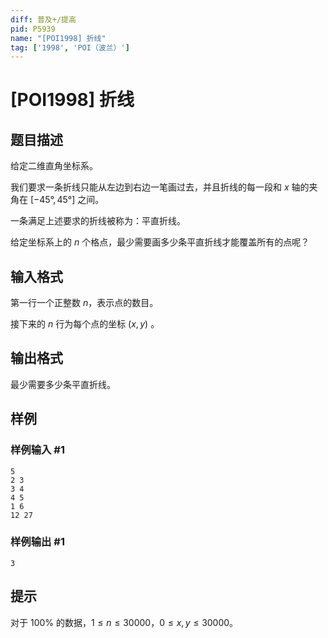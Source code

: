 ```yaml
---
diff: 普及+/提高
pid: P5939
name: "[POI1998] 折线"
tag: ['1998', 'POI（波兰）']
---
```

# [POI1998] 折线
## 题目描述

给定二维直角坐标系。

我们要求一条折线只能从左边到右边一笔画过去，并且折线的每一段和 $x$ 轴的夹角在 $[-45°, 45°]$ 之间。

一条满足上述要求的折线被称为：平直折线。

给定坐标系上的 $n$ 个格点，最少需要画多少条平直折线才能覆盖所有的点呢？
## 输入格式

第一行一个正整数 $n$，表示点的数目。

接下来的 $n$ 行为每个点的坐标 $(x, y)$ 。
## 输出格式

最少需要多少条平直折线。
## 样例

### 样例输入 #1
```
5
2 3
3 4
4 5
1 6
12 27
```
### 样例输出 #1
```
3
```
## 提示

对于 $100\%$ 的数据，$1\le n\le30000$，$0\le x,y\le 30000$。
